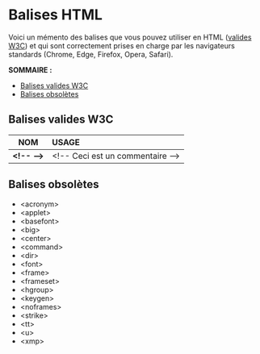 # Balises HTML

Voici un mémento des balises que vous pouvez utiliser en HTML ([valides W3C](https://www.w3.org/TR/html52/)) et qui sont correctement prises en charge par les navigateurs standards (Chrome, Edge, Firefox, Opera, Safari).

**SOMMAIRE :**
+ [Balises valides W3C](#balises-valides-w3c)
+ [Balises obsolètes](#balises-obsolètes)

## Balises valides W3C

|NOM|USAGE|
|:--:|:--|
|**\<!-- --\>**|\<!-- Ceci est un commentaire --\>|

## Balises obsolètes

+ \<acronym\>
+ \<applet\>
+ \<basefont\>
+ \<big\>
+ \<center\>
+ \<command\>
+ \<dir\>
+ \<font\>
+ \<frame\>
+ \<frameset\>
+ \<hgroup\>
+ \<keygen\>
+ \<noframes\>
+ \<strike\>
+ \<tt\>
+ \<u\>
+ \<xmp\>
